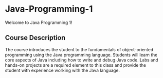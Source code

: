 # Java-Programming-1

Welcome to Java Programming 1!

## Course Description
The course introduces the student to the fundamentals of object-oriented programming using the Java programming language. Students will learn the core aspects of Java including how to write and debug Java code. Labs and hands-on projects are a required element to this class and provide the student with experience working with the Java language.
